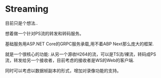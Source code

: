# Streaming 

目前只是个想法..


想着做一个针对PS流的转发和转码服务。

基础服务用ASP.NET Core的GRPC服务承载,用不着ABP Next那么庞大的框架.

就是一个很核心的功能:
从另一个源收H264的流，可以是TS流/裸流，转码成PS流，转发给另一个接收者，目前考虑的接收者是WS的Web的客户端.

同时可以考虑以数据帧副本的形式，增加对录像功能的支持。
